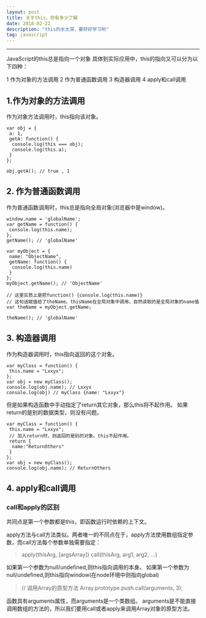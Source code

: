 ```yaml
---
layout: post
title: 关于this，你有多少了解
date: 2018-02-22
description: "this的水太深，要好好学习哟"
tag: javascript
---
```


***

JavaScript的this总是指向一个对象
具体到实际应用中，this的指向又可以分为以下四种：

1 作为对象的方法调用
2 作为普通函数调用
3 构造器调用
4 apply和call调用

## 1.作为对象的方法调用

作为对象方法调用时，this指向该对象。

    var obj = {
     a: 1,
     getA: function() {
      console.log(this === obj);
      console.log(this.a);
     }
    };
     
    obj.getA(); // true , 1

## 2. 作为普通函数调用

作为普通函数调用时，this总是指向全局对象(浏览器中是window)。

    window.name = 'globalName';
    var getName = function() {
     console.log(this.name);
    };
    getName(); // 'globalName'
     
    var myObject = {
     name: "ObjectName",
     getName: function() {
      console.log(this.name)
     }
    };
    myObject.getName(); // 'ObjectName'
     
    // 这里实质上是把function() {console.log(this.name)}
    // 这句话赋值给了theName。thisName在全局对象中调用，自然读取的是全局对象的name值
    var theName = myObject.getName;
     
    theName(); // 'globalName'
    
    
## 3. 构造器调用

作为构造器调用时，this指向返回的这个对象。

    var myClass = function() {
     this.name = "Lxxyx";
    };
    var obj = new myClass();
    console.log(obj.name); // Lxxyx
    console.log(obj) // myClass {name: "Lxxyx"}

但是如果构造函数中手动指定了return其它对象，那么this将不起作用。
如果return的是别的数据类型，则没有问题。

    var myClass = function() {
     this.name = "Lxxyx";
     // 加入return时，则返回的是别的对象。this不起作用。
     return {
      name:"ReturnOthers"
     }
    };
    var obj = new myClass();
    console.log(obj.name); // ReturnOthers
    
## 4. apply和call调用

### call和apply的区别

共同点是第一个参数都是this，即函数运行时依赖的上下文。

apply方法与call方法类似。两者唯一的不同点在于，apply方法使用数组指定参数，而call方法每个参数单独需要指定：

> apply(thisArg, [argsArray])
> call(thisArg, arg1, arg2, …)

如果第一个参数为null/undefined,则this指向调用的本身。
如果第一个参数为null/undefined,则this指向window(在node环境中则指向global)

> // 调用Array的原型方法
> Array.prototype.push.call(arguments, 3);
 
函数具有arguments属性，而arguments是一个类数组。
arguments是不能直接调用数组的方法的，所以我们要用call或者apply来调用Array对象的原型方法。


